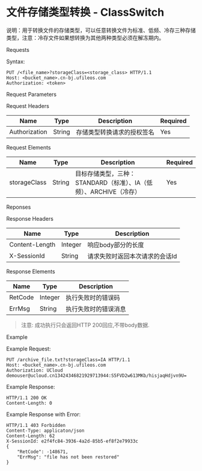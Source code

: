 # 文件存储类型转换 - ClassSwitch 

说明：用于转换文件的存储类型，可以任意转换文件为标准、低频、冷存三种存储类型，注意：冷存文件如果想转换为其他两种类型必须在解冻期内。

Requests

Syntax:

```
PUT /<file_name>?storageClass=<storage_class> HTTP/1.1
Host: <bucket_name>.cn-bj.ufileos.com
Authorization: <token>
```
Request Parameters

Request Headers

|Name         |Type  |Description|Required|
|---|---|---|---|
|Authorization|String|存储类型转换请求的授权签名  |Yes     |

Request Elements

|Name    |Type  |Description          |Required|
|---|---|---|---|
|storageClass    |String|目标存储类型，三种：STANDARD（标准）、IA（低频）、ARCHIVE（冷存）|Yes     |

Reponses

Response Headers

|Name          |Type   |Description     |
|---|---|---|
|Content-Length|Integer|响应body部分的长度     |
|X-SessionId   |String |请求失败时返回本次请求的会话Id|

Response Elements

|Name   |Type   |Description|
|---|---|---|
|RetCode|Integer|执行失败时的错误码  |
|ErrMsg |String |执行失败时的错误消息 |

> 注意: 成功执行只会返回HTTP 200回应,不带body数据.

Example

Example Request:

```
PUT /archive_file.txt?storageClass=IA HTTP/1.1
Host: <bucket_name>.cn-bj.ufileos.com
Authorization: UCloud demouser@ucloud.cn13424346821929713944:S5FVD2w613MKb/hisjaqHdjvn9U=
```
Example Response:

```
HTTP/1.1 200 OK
Content-Length: 0
```

Example Response with Error:

```
HTTP/1.1 403 Forbidden
Content-Type: applicaton/json
Content-Length: 62
X-SessionId: e2f4fc84-3936-4a2d-85b5-ef8f2e79933c
{
    "RetCode": -148671,
    "ErrMsg": "file has not been restored"
}
```
